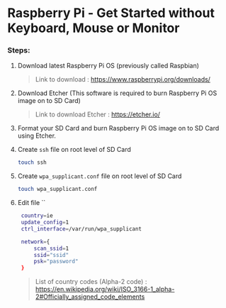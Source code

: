 # Raspberry Pi - Get Started without Keyboard, Mouse or Monitor

### Steps: 
1. Download latest Raspberry Pi OS (previously called Raspbian) 
    >Link to download : https://www.raspberrypi.org/downloads/

2. Download Etcher (This software is required to burn Raspberry Pi OS image on to SD Card)
    >Link to download Etcher : https://etcher.io/

3. Format your SD Card and burn Raspberry Pi OS image on to SD Card using Etcher. 

4. Create `ssh` file on root level of SD Card 
    ```bash 
    touch ssh
    ```

5. Create `wpa_supplicant.conf` file on root level of SD Card
    ```bash
    touch wpa_supplicant.conf
    ```
 
6. Edit file `` 
   ```bash
    country=ie
    update_config=1
    ctrl_interface=/var/run/wpa_supplicant

    network={
        scan_ssid=1
        ssid="ssid"
        psk="password"
    }
   ```
    > List of country codes (Alpha-2 code) : https://en.wikipedia.org/wiki/ISO_3166-1_alpha-2#Officially_assigned_code_elements
